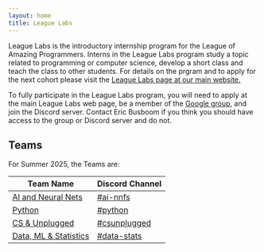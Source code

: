 ```yaml
---
layout: home
title: League Labs
---
```


League Labs is the introductory internship program for the League of Amazing
Programmers. Interns in the League Labs program study a topic related to
programming or computer science, develop a short class and teach the class to
other students. For details on the prgram and to apply for the next cohort please
visit the [League Labs page at our main website. ](https://www.jointheleague.org/coding-programs/league-labs/)

To fully participate in the League Labs program, you will need to apply at the main League Labs
web page, be a member of the [Google group](https://groups.google.com/a/jointheleague.org/g/labs), and
join the Discord server. Contact Eric Busboom if you think you should have access to the group or 
Discord server and do not. 

## Teams

For Summer 2025, the Teams are: 

| Team Name | Discord Channel |
|-----------|-----------------|
| [AI and Neural Nets](teams/nnfs) | [#ai-nnfs](https://discord.com/channels/1370858718069260399/1374205960956149761)  |
| [Python](teams/python) | [#python](https://discord.com/channels/1370858718069260399/1376691813196365964) |
| [CS & Unplugged](teams/csunplugged) | [#csunplugged](https://discord.com/channels/1370858718069260399/1376691724377788506) |
| [Data, ML & Statistics](teams/datastats) | [#data-stats](https://discord.com/channels/1370858718069260399/1376691889159278662) |

